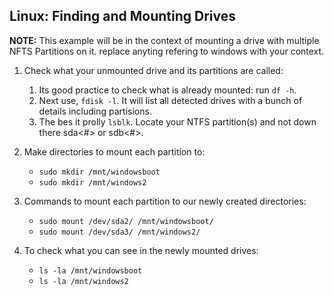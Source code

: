 ## Linux: Finding and Mounting Drives
**NOTE:** This example will be in the context of mounting a drive with multiple NFTS Partitions on it. replace anyting refering to windows with your context. 

1. Check what your unmounted drive and its partitions are called:
   1. Its good practice to check what is already mounted: run `df -h`. 
   2. Next use, `fdisk -l`. It will list all detected drives with a bunch of details including partisions.
   3. The bes it prolly `lsblk`. Locate your NTFS partition(s) and not down there sda<#> or sdb<#>.

2. Make directories to mount each partition to:
   * `sudo mkdir /mnt/windowsboot`
   * `sudo mkdir /mnt/windows2`

3. Commands to mount each partition to our newly created directories:
   * `sudo mount /dev/sda2/ /mnt/windowsboot/`
   * `sudo mount /dev/sda3/ /mnt/windows2/`

4. To check what you can see in the newly mounted drives:
   * `ls -la /mnt/windowsboot`
   * `ls -la /mnt/windows2`
